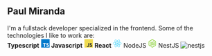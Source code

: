 ## Paul Miranda
I'm a fullstack developer specialized in the frontend. Some of the technologies I like to work are:
<br/>
**Typescript** <img src="https://raw.githubusercontent.com/devicons/devicon/master/icons/typescript/typescript-original.svg" alt="typescript" width="20" height="20"/>
**Javascript** <img src="https://raw.githubusercontent.com/devicons/devicon/master/icons/javascript/javascript-original.svg" alt="javascript" width="20" height="20"/>
**React** <img src="https://raw.githubusercontent.com/devicons/devicon/master/icons/react/react-original.svg" alt="react" width="20" height="20"/> 
NodeJS <img src="https://raw.githubusercontent.com/devicons/devicon/master/icons/nodejs/nodejs-original.svg" alt="nodejs" width="20" height="20"/>
NestJS <img src="https://cdn.jsdelivr.net/gh/devicons/devicon/icons/nestjs/nestjs-plain.svg" alt="nestjs" width="20" height="20"/> 

